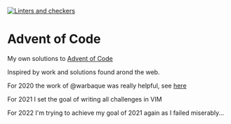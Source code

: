 [![Linters and checkers](https://github.com/DanielNoord/adventofcode/actions/workflows/main.yml/badge.svg)](https://github.com/DanielNoord/adventofcode/actions/workflows/main.yml)

# Advent of Code

My own solutions to [Advent of Code](https://adventofcode.com)

Inspired by work and solutions found arond the web.

For 2020 the work of @warbaque was really helpful, see
[here](https://github.com/warbaque/adventofcode-2020)

For 2021 I set the goal of writing all challenges in VIM

For 2022 I'm trying to achieve my goal of 2021 again as I failed miserably...
